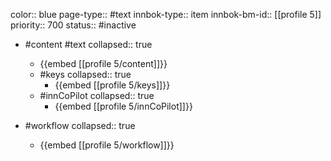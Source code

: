 color:: blue
page-type:: #text
innbok-type:: item
innbok-bm-id:: [[profile 5]]
priority:: 700
status:: #inactive

- #content #text
  collapsed:: true
	- {{embed [[profile 5/content]]}}
  - #keys
    collapsed:: true
	  - {{embed [[profile 5/keys]]}}
  - #innCoPilot
    collapsed:: true
	  - {{embed [[profile 5/innCoPilot]]}}

- #workflow
  collapsed:: true
	- {{embed [[profile 5/workflow]]}}






